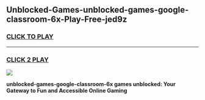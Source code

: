 
## Unblocked-Games-unblocked-games-google-classroom-6x-Play-Free-jed9z
<h3>
<a href="https://premium76.site?title=unblocked-games-google-classroom-6x&ref=21A">CLICK TO PLAY</a></h3>
<hr>

<h3>
<a href="https://premium76.site?title=unblocked-games-google-classroom-6x&ref=21A">CLICK 2 PLAY</a>
  
</h3>

<a href="https://premium76.site?title=unblocked-games-google-classroom-6x&ref=21A"><img src="https://clearcache.store/games.png"></a>


**unblocked-games-google-classroom-6x games unblocked: Your Gateway to Fun and Accessible Online Gaming**
